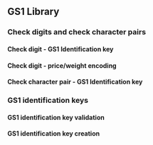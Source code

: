 ## GS1 Library

### Check digits and check character pairs

#### Check digit - GS1 Identification key

#### Check digit - price/weight encoding

#### Check character pair - GS1 Identification key

### GS1 identification keys

#### GS1 identification key validation

#### GS1 identification key creation
